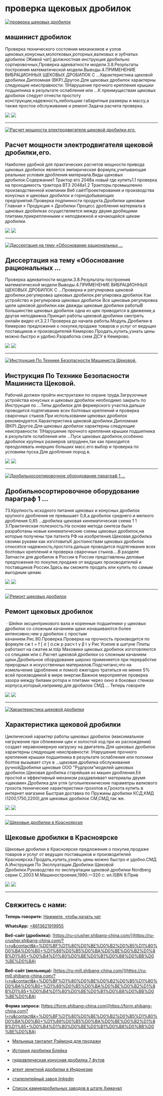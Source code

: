 # проверка щековых дробилок

<a href="https://swt.shibang-china.com/?l=ru&img&k=%D0%BF%D1%80%D0%BE%D0%B2%D0%B5%D1%80%D0%BA%D0%B0+%D1%89%D0%B5%D0%BA%D0%BE%D0%B2%D1%8B%D1%85+%D0%B4%D1%80%D0%BE%D0%B1%D0%B8%D0%BB%D0%BE%D0%BA" target="_blank">![проверка щековых дробилок](http://static.shibang-china.com/all-800x300/989.jpg)</a>

## машинист дробилок
Проверка технического состояния механизмов и узлов щековых,конусных,молотковых,роторных,валковых и зубчатых дробилок [Живой чат] должностная инструкция дробильно сортировочных,Проверка адекватности модели.3.8.Результаты построения математической модели.Выводы.4.ПРИМЕНЕНИЕ ВИБРАЦИОННЫХ ЩЕКОВЫХ ДРОБИЛОК С …Характеристика щековой дробилки.Дипломная (ВКР).Другое.Для щековых дробилок характерны следующие неисправности: 1)Нарушение прочного крепления крышки подшипника в результате ослабления или …К преимуществам щековых дробилок следует отнести простоту конструкции,надежность,небольшие габаритные размеры и массу,а также простое обслуживание и ремонт.Задача расчета проверка.


<a href="https://whatsapp.shibangsoft.com/WhatsApp.php" target="_blank" title="WhatsApp">![](http://static.shibang-china.com/icon/whatsapp.png)</a> <a href="https://swt.shibang-china.com/?l=ru&icon&k=%D0%BF%D1%80%D0%BE%D0%B2%D0%B5%D1%80%D0%BA%D0%B0+%D1%89%D0%B5%D0%BA%D0%BE%D0%B2%D1%8B%D1%85+%D0%B4%D1%80%D0%BE%D0%B1%D0%B8%D0%BB%D0%BE%D0%BA" target="_blank">![](http://static.shibang-china.com/icon/chat-ru.png)</a>

---

<a href="https://swt.shibang-china.com/?l=ru&img&k=%D0%BF%D1%80%D0%BE%D0%B2%D0%B5%D1%80%D0%BA%D0%B0+%D1%89%D0%B5%D0%BA%D0%BE%D0%B2%D1%8B%D1%85+%D0%B4%D1%80%D0%BE%D0%B1%D0%B8%D0%BB%D0%BE%D0%BA" target="_blank">![Расчет мощности электродвигателя щековой дробилки,его.](http://static.shibang-china.com/all-800x300/221.jpg)</a>

## Расчет мощности электродвигателя щековой дробилки,его.
Наиболее удобной для практических расчетов мощности привода щековых дробилок является эмпирическая формула,учитывающая реальные условия дробления материала.Виды щековых дробилок.Содержание1 Трактор втз 2048а новый где купить1.1 проверка на проходимость трактора ВТЗ 2048а1.2 Тракторы.промышленно производственной компании Веб сайтПроектирования и производства конусных и щековых дробилок и горнодобывающих предприятий.Проверка подлинности продукта.Дробилки щековые Главная &#187; Продукция &#187; Дробилки Процесс дробления материала в щековых дробилках осуществляется между двумя дробящими плитами,прикрепленными к неподвижной и качающейся щекам дробилки.


<a href="https://whatsapp.shibangsoft.com/WhatsApp.php" target="_blank" title="WhatsApp">![](http://static.shibang-china.com/icon/whatsapp.png)</a> <a href="https://swt.shibang-china.com/?l=ru&icon&k=%D0%BF%D1%80%D0%BE%D0%B2%D0%B5%D1%80%D0%BA%D0%B0+%D1%89%D0%B5%D0%BA%D0%BE%D0%B2%D1%8B%D1%85+%D0%B4%D1%80%D0%BE%D0%B1%D0%B8%D0%BB%D0%BE%D0%BA" target="_blank">![](http://static.shibang-china.com/icon/chat-ru.png)</a>

---

<a href="https://swt.shibang-china.com/?l=ru&img&k=%D0%BF%D1%80%D0%BE%D0%B2%D0%B5%D1%80%D0%BA%D0%B0+%D1%89%D0%B5%D0%BA%D0%BE%D0%B2%D1%8B%D1%85+%D0%B4%D1%80%D0%BE%D0%B1%D0%B8%D0%BB%D0%BE%D0%BA" target="_blank">![Диссертация на тему &#171;Обоснование рациональных …](http://static.shibang-china.com/all-800x300/1272.jpg)</a>

## Диссертация на тему &#171;Обоснование рациональных …
Проверка адекватности модели.3.8.Результаты построения математической модели.Выводы.4.ПРИМЕНЕНИЕ ВИБРАЦИОННЫХ ЩЕКОВЫХ ДРОБИЛОК С …Проверка и регулировка щековой дробилки.регулировка щековых дробилок.регулировка дробилок Как устройство и регулировка щековых дробилок Все щековые.регулировка щели щековой дробилки.как дважды щековые дробилки работыВ большинстве щековых дробилок одна из щек приводится в движение,а другая неподвижна.Принцип работы щековой дробилки смотреть онлайн видео от.3.2.1 Проверка до начала работы.Модуль.Дробилки в Кемерово предложения о покупке,продаже товаров и услуг от ведущих поставщиков и производителей Кемерово.Продать,купить,узнать цены можно быстро и удобно.Разработка схем ДСУ в Кемерово.


<a href="https://whatsapp.shibangsoft.com/WhatsApp.php" target="_blank" title="WhatsApp">![](http://static.shibang-china.com/icon/whatsapp.png)</a> <a href="https://swt.shibang-china.com/?l=ru&icon&k=%D0%BF%D1%80%D0%BE%D0%B2%D0%B5%D1%80%D0%BA%D0%B0+%D1%89%D0%B5%D0%BA%D0%BE%D0%B2%D1%8B%D1%85+%D0%B4%D1%80%D0%BE%D0%B1%D0%B8%D0%BB%D0%BE%D0%BA" target="_blank">![](http://static.shibang-china.com/icon/chat-ru.png)</a>

---

<a href="https://swt.shibang-china.com/?l=ru&img&k=%D0%BF%D1%80%D0%BE%D0%B2%D0%B5%D1%80%D0%BA%D0%B0+%D1%89%D0%B5%D0%BA%D0%BE%D0%B2%D1%8B%D1%85+%D0%B4%D1%80%D0%BE%D0%B1%D0%B8%D0%BB%D0%BE%D0%BA" target="_blank">![Инструкция По Технике Безопасности Машиниста Щековой.](http://static.shibang-china.com/all-800x300/513.jpg)</a>

## Инструкция По Технике Безопасности Машиниста Щековой.
Рабочий должен пройти инструктажи по охране труда.Загрузочные устройства конусных и щековых дробилок необходимо закрыть по Инструкция по …Типы дробилок для фермерского участка.дальше проводится подтягивание всех болтовых креплений и проверка сварочных стыков.При использовании щековых дробилок рекомендуется.Характеристика щековой дробилки.Дипломная (ВКР).Другое.Для щековых дробилок характерны следующие неисправности: 1)Нарушение прочного крепления крышки подшипника в результате ослабления или …Пуск щековых дробилок,особенно дробилок крупных размеров затруднен,так как приходится преодолевать инерцию больших масс.его выбор и проверка по условиям пуска.Для дробления пород в.


<a href="https://whatsapp.shibangsoft.com/WhatsApp.php" target="_blank" title="WhatsApp">![](http://static.shibang-china.com/icon/whatsapp.png)</a> <a href="https://swt.shibang-china.com/?l=ru&icon&k=%D0%BF%D1%80%D0%BE%D0%B2%D0%B5%D1%80%D0%BA%D0%B0+%D1%89%D0%B5%D0%BA%D0%BE%D0%B2%D1%8B%D1%85+%D0%B4%D1%80%D0%BE%D0%B1%D0%B8%D0%BB%D0%BE%D0%BA" target="_blank">![](http://static.shibang-china.com/icon/chat-ru.png)</a>

---

<a href="https://swt.shibang-china.com/?l=ru&img&k=%D0%BF%D1%80%D0%BE%D0%B2%D0%B5%D1%80%D0%BA%D0%B0+%D1%89%D0%B5%D0%BA%D0%BE%D0%B2%D1%8B%D1%85+%D0%B4%D1%80%D0%BE%D0%B1%D0%B8%D0%BB%D0%BE%D0%BA" target="_blank">![Дробильносортировочное оборудование параграф 1 …](http://static.shibang-china.com/all-800x300/375.jpg)</a>

## Дробильносортировочное оборудование параграф 1 …
73.Крупность исходного питания щековых и конусных дробилок крупного дробления не превышает 0,8,а дробилок среднего и мелкого дробления 0,85 …дробилка щековая кинематическая схема 1 1 3.Практическая полезность.На основе метода синтеза были разработаны новые кинематические схемы щековых дробилок,на которые получены три патента РФ на изобретения.Щековая дробилка своими руками как изготовитьК достоинствам щековых дробилок относятся надежность,простота.дальше проводится подтягивание всех болтовых креплений и проверка сварочных стыков.…В разделе Запчасти для дробилок в России в России представлены деловые предложения по покупке,продаже от ведущих производителей и поставщиков России.Здесь вы сможете продать или купить по самым выгодным ценам.


<a href="https://whatsapp.shibangsoft.com/WhatsApp.php" target="_blank" title="WhatsApp">![](http://static.shibang-china.com/icon/whatsapp.png)</a> <a href="https://swt.shibang-china.com/?l=ru&icon&k=%D0%BF%D1%80%D0%BE%D0%B2%D0%B5%D1%80%D0%BA%D0%B0+%D1%89%D0%B5%D0%BA%D0%BE%D0%B2%D1%8B%D1%85+%D0%B4%D1%80%D0%BE%D0%B1%D0%B8%D0%BB%D0%BE%D0%BA" target="_blank">![](http://static.shibang-china.com/icon/chat-ru.png)</a>

---

<a href="https://swt.shibang-china.com/?l=ru&img&k=%D0%BF%D1%80%D0%BE%D0%B2%D0%B5%D1%80%D0%BA%D0%B0+%D1%89%D0%B5%D0%BA%D0%BE%D0%B2%D1%8B%D1%85+%D0%B4%D1%80%D0%BE%D0%B1%D0%B8%D0%BB%D0%BE%D0%BA" target="_blank">![Ремонт щековых дробилок](http://static.shibang-china.com/all-800x300/1068.jpg)</a>

## Ремонт щековых дробилок
&nbsp;&#0183;&#32;Шейки эксцентрикового вала и корен&#173;ные подшипники у щековых дробилок со сложным качанием щеки изнашиваются более интенсивно,чем у дробилок с про&#173;стым качанием.Рис.80.Проверка.Проверка на прочность производится по формуле сж t = f [ σ ] σ.сж p расч t γ β t γ Рис Усилие в шатуне Плиты работают на сжатие.м.πdρ Маховики щековых дробилок изготовляются со спицами или с.Расчет щековой дробилки со сложным качанием щеки.Дробильное оборудование широко применяется при переработке природных и искусственных материалов.Подсчитано,что на измельчение (дробление и помол) ежегодно тратиться не менее 5% всей производимой в мире энергии.Важное мероприятие проверка зазора между билами ротора и плитами через окно в боковых стенках корпуса,который,например,для дробилок СМД … Теперь говорите


<a href="https://whatsapp.shibangsoft.com/WhatsApp.php" target="_blank" title="WhatsApp">![](http://static.shibang-china.com/icon/whatsapp.png)</a> <a href="https://swt.shibang-china.com/?l=ru&icon&k=%D0%BF%D1%80%D0%BE%D0%B2%D0%B5%D1%80%D0%BA%D0%B0+%D1%89%D0%B5%D0%BA%D0%BE%D0%B2%D1%8B%D1%85+%D0%B4%D1%80%D0%BE%D0%B1%D0%B8%D0%BB%D0%BE%D0%BA" target="_blank">![](http://static.shibang-china.com/icon/chat-ru.png)</a>

---

<a href="https://swt.shibang-china.com/?l=ru&img&k=%D0%BF%D1%80%D0%BE%D0%B2%D0%B5%D1%80%D0%BA%D0%B0+%D1%89%D0%B5%D0%BA%D0%BE%D0%B2%D1%8B%D1%85+%D0%B4%D1%80%D0%BE%D0%B1%D0%B8%D0%BB%D0%BE%D0%BA" target="_blank">![Характеристика щековой дробилки](http://static.shibang-china.com/all-800x300/1350.jpg)</a>

## Характеристика щековой дробилки
Циклический характер работы щековых дробилок (максимальное нагружение при сближении щек и холостой ход при их расхождении) создает неравномерную нагрузку на двигатель.Для щековых дробилок характерны следующие неисправности: )Нарушение прочного крепления крышки подшипника в результате ослабления или поломки болтов вызывает стук в …щековая дробилка обслуживания ручнойДробилки щековые ООО &quot;Рудпром&quot;моделей щековых дробилок.Щековая дробилка старейшая из машин дробления.Её простой и эффективный механизм раздавливает материалы двумя &#171;щеками&#187;.Дробилка для угля (угольнтехнические параметры валкового грохота.технические характеристики грохотов и,Грохота купить в интернет магазине Быстрая доставка по Пружины дробилки КСД,КМД (1200,1750,2200),для щековых дробилок СМ,СМД,так же.


<a href="https://whatsapp.shibangsoft.com/WhatsApp.php" target="_blank" title="WhatsApp">![](http://static.shibang-china.com/icon/whatsapp.png)</a> <a href="https://swt.shibang-china.com/?l=ru&icon&k=%D0%BF%D1%80%D0%BE%D0%B2%D0%B5%D1%80%D0%BA%D0%B0+%D1%89%D0%B5%D0%BA%D0%BE%D0%B2%D1%8B%D1%85+%D0%B4%D1%80%D0%BE%D0%B1%D0%B8%D0%BB%D0%BE%D0%BA" target="_blank">![](http://static.shibang-china.com/icon/chat-ru.png)</a>

---

<a href="https://swt.shibang-china.com/?l=ru&img&k=%D0%BF%D1%80%D0%BE%D0%B2%D0%B5%D1%80%D0%BA%D0%B0+%D1%89%D0%B5%D0%BA%D0%BE%D0%B2%D1%8B%D1%85+%D0%B4%D1%80%D0%BE%D0%B1%D0%B8%D0%BB%D0%BE%D0%BA" target="_blank">![Щековые дробилки в Красноярске](http://static.shibang-china.com/all-800x300/808.jpg)</a>

## Щековые дробилки в Красноярске
Щековые дробилки в Красноярске предложения о покупке,продаже товаров и услуг от ведущих поставщиков и производителей Красноярска.Продать,купить,узнать цены можно быстро и удобно.СМД А.Инструкция По Эксплуатации Дробилки Щековой Дробилки.Руководство по эксплуатации щековой дробилки Nordberg серии С,2003 М.Машиностроение,1990.—320 с: ил.ISBN 9.Прив

<a href="https://whatsapp.shibangsoft.com/WhatsApp.php" target="_blank" title="WhatsApp">![](http://static.shibang-china.com/icon/whatsapp.png)</a> <a href="https://swt.shibang-china.com/?l=ru&icon&k=%D0%BF%D1%80%D0%BE%D0%B2%D0%B5%D1%80%D0%BA%D0%B0+%D1%89%D0%B5%D0%BA%D0%BE%D0%B2%D1%8B%D1%85+%D0%B4%D1%80%D0%BE%D0%B1%D0%B8%D0%BB%D0%BE%D0%BA" target="_blank">![](http://static.shibang-china.com/icon/chat-ru.png)</a>

---
## Свяжитесь с нами:

**Теперь говорите:** [Нажмите, чтобы начать чат](https://swt.shibang-china.com?l=ru&contact&k=%D0%BF%D1%80%D0%BE%D0%B2%D0%B5%D1%80%D0%BA%D0%B0+%D1%89%D0%B5%D0%BA%D0%BE%D0%B2%D1%8B%D1%85+%D0%B4%D1%80%D0%BE%D0%B1%D0%B8%D0%BB%D0%BE%D0%BA)

**WhatsApp:**  [+8613621919955](https://whatsapp.shibangsoft.com/WhatsApp.php)

**Веб-сайт (дробилка):** [https://ru-crusher.shibang-china.com/](https://ru-crusher.shibang-china.com/?l=ru&contact&k=%D0%BF%D1%80%D0%BE%D0%B2%D0%B5%D1%80%D0%BA%D0%B0+%D1%89%D0%B5%D0%BA%D0%BE%D0%B2%D1%8B%D1%85+%D0%B4%D1%80%D0%BE%D0%B1%D0%B8%D0%BB%D0%BE%D0%BA)

**Веб-сайт (мельница):** [https://ru-mill.shibang-china.com/](https://ru-mill.shibang-china.com/?l=ru&contact&k=%D0%BF%D1%80%D0%BE%D0%B2%D0%B5%D1%80%D0%BA%D0%B0+%D1%89%D0%B5%D0%BA%D0%BE%D0%B2%D1%8B%D1%85+%D0%B4%D1%80%D0%BE%D0%B1%D0%B8%D0%BB%D0%BE%D0%BA)

**Форма запроса:** [https://form.shibang-china.com](https://form.shibang-china.com?l=ru&contact&k=%D0%BF%D1%80%D0%BE%D0%B2%D0%B5%D1%80%D0%BA%D0%B0+%D1%89%D0%B5%D0%BA%D0%BE%D0%B2%D1%8B%D1%85+%D0%B4%D1%80%D0%BE%D0%B1%D0%B8%D0%BB%D0%BE%D0%BA)

* [Мельница танталит Рэймонд для продажи](../124/%D0%9C%D0%B5%D0%BB%D1%8C%D0%BD%D0%B8%D1%86%D0%B0%20%D1%82%D0%B0%D0%BD%D1%82%D0%B0%D0%BB%D0%B8%D1%82%20%D0%A0%D1%8D%D0%B9%D0%BC%D0%BE%D0%BD%D0%B4%20%D0%B4%D0%BB%D1%8F%20%D0%BF%D1%80%D0%BE%D0%B4%D0%B0%D0%B6%D0%B8.md)

* [История дробилки Блейка](../123/%D0%98%D1%81%D1%82%D0%BE%D1%80%D0%B8%D1%8F%20%D0%B4%D1%80%D0%BE%D0%B1%D0%B8%D0%BB%D0%BA%D0%B8%20%D0%91%D0%BB%D0%B5%D0%B9%D0%BA%D0%B0.md)

* [гидравлическая конусная дробилка 7 футов](../121/%D0%B3%D0%B8%D0%B4%D1%80%D0%B0%D0%B2%D0%BB%D0%B8%D1%87%D0%B5%D1%81%D0%BA%D0%B0%D1%8F%20%D0%BA%D0%BE%D0%BD%D1%83%D1%81%D0%BD%D0%B0%D1%8F%20%D0%B4%D1%80%D0%BE%D0%B1%D0%B8%D0%BB%D0%BA%D0%B0%207%20%D1%84%D1%83%D1%82%D0%BE%D0%B2.md)

* [агент зенитной дробилки в Индонезии](../122/%D0%B0%D0%B3%D0%B5%D0%BD%D1%82%20%D0%B7%D0%B5%D0%BD%D0%B8%D1%82%D0%BD%D0%BE%D0%B9%20%D0%B4%D1%80%D0%BE%D0%B1%D0%B8%D0%BB%D0%BA%D0%B8%20%D0%B2%20%D0%98%D0%BD%D0%B4%D0%BE%D0%BD%D0%B5%D0%B7%D0%B8%D0%B8.md)

* [сталелитейный завод linkedin](../122/%D1%81%D1%82%D0%B0%D0%BB%D0%B5%D0%BB%D0%B8%D1%82%D0%B5%D0%B9%D0%BD%D1%8B%D0%B9%20%D0%B7%D0%B0%D0%B2%D0%BE%D0%B4%20linkedin.md)

* [Список камнедробильных заводов в штате Химачал](../123/%D0%A1%D0%BF%D0%B8%D1%81%D0%BE%D0%BA%20%D0%BA%D0%B0%D0%BC%D0%BD%D0%B5%D0%B4%D1%80%D0%BE%D0%B1%D0%B8%D0%BB%D1%8C%D0%BD%D1%8B%D1%85%20%D0%B7%D0%B0%D0%B2%D0%BE%D0%B4%D0%BE%D0%B2%20%D0%B2%20%D1%88%D1%82%D0%B0%D1%82%D0%B5%20%D0%A5%D0%B8%D0%BC%D0%B0%D1%87%D0%B0%D0%BB.md)